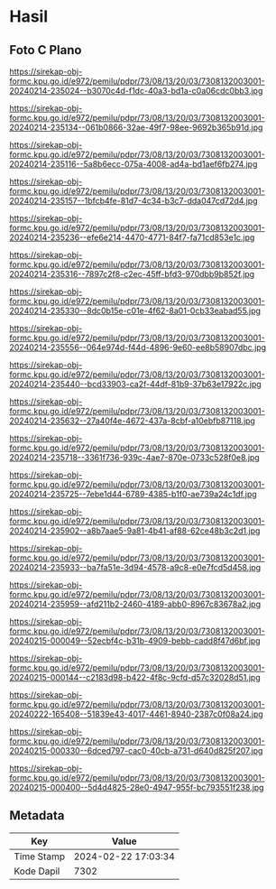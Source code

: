 # Hasil

## Foto C Plano

https://sirekap-obj-formc.kpu.go.id/e972/pemilu/pdpr/73/08/13/20/03/7308132003001-20240214-235024--b3070c4d-f1dc-40a3-bd1a-c0a06cdc0bb3.jpg

https://sirekap-obj-formc.kpu.go.id/e972/pemilu/pdpr/73/08/13/20/03/7308132003001-20240214-235134--061b0866-32ae-49f7-98ee-9692b365b91d.jpg

https://sirekap-obj-formc.kpu.go.id/e972/pemilu/pdpr/73/08/13/20/03/7308132003001-20240214-235116--5a8b6ecc-075a-4008-ad4a-bd1aef6fb274.jpg

https://sirekap-obj-formc.kpu.go.id/e972/pemilu/pdpr/73/08/13/20/03/7308132003001-20240214-235157--1bfcb4fe-81d7-4c34-b3c7-dda047cd72d4.jpg

https://sirekap-obj-formc.kpu.go.id/e972/pemilu/pdpr/73/08/13/20/03/7308132003001-20240214-235236--efe6e214-4470-4771-84f7-fa71cd853e1c.jpg

https://sirekap-obj-formc.kpu.go.id/e972/pemilu/pdpr/73/08/13/20/03/7308132003001-20240214-235316--7897c2f8-c2ec-45ff-bfd3-970dbb9b852f.jpg

https://sirekap-obj-formc.kpu.go.id/e972/pemilu/pdpr/73/08/13/20/03/7308132003001-20240214-235330--8dc0b15e-c01e-4f62-8a01-0cb33eabad55.jpg

https://sirekap-obj-formc.kpu.go.id/e972/pemilu/pdpr/73/08/13/20/03/7308132003001-20240214-235556--064e974d-f44d-4896-9e60-ee8b58907dbc.jpg

https://sirekap-obj-formc.kpu.go.id/e972/pemilu/pdpr/73/08/13/20/03/7308132003001-20240214-235440--bcd33903-ca2f-44df-81b9-37b63e17922c.jpg

https://sirekap-obj-formc.kpu.go.id/e972/pemilu/pdpr/73/08/13/20/03/7308132003001-20240214-235632--27a40f4e-4672-437a-8cbf-a10ebfb87118.jpg

https://sirekap-obj-formc.kpu.go.id/e972/pemilu/pdpr/73/08/13/20/03/7308132003001-20240214-235718--3361f736-939c-4ae7-870e-0733c528f0e8.jpg

https://sirekap-obj-formc.kpu.go.id/e972/pemilu/pdpr/73/08/13/20/03/7308132003001-20240214-235725--7ebe1d44-6789-4385-b1f0-ae739a24c1df.jpg

https://sirekap-obj-formc.kpu.go.id/e972/pemilu/pdpr/73/08/13/20/03/7308132003001-20240214-235902--a8b7aae5-9a81-4b41-af88-62ce48b3c2d1.jpg

https://sirekap-obj-formc.kpu.go.id/e972/pemilu/pdpr/73/08/13/20/03/7308132003001-20240214-235933--ba7fa51e-3d94-4578-a9c8-e0e7fcd5d458.jpg

https://sirekap-obj-formc.kpu.go.id/e972/pemilu/pdpr/73/08/13/20/03/7308132003001-20240214-235959--afd211b2-2460-4189-abb0-8967c83678a2.jpg

https://sirekap-obj-formc.kpu.go.id/e972/pemilu/pdpr/73/08/13/20/03/7308132003001-20240215-000049--52ecbf4c-b31b-4909-bebb-cadd8f47d6bf.jpg

https://sirekap-obj-formc.kpu.go.id/e972/pemilu/pdpr/73/08/13/20/03/7308132003001-20240215-000144--c2183d98-b422-4f8c-9cfd-d57c32028d51.jpg

https://sirekap-obj-formc.kpu.go.id/e972/pemilu/pdpr/73/08/13/20/03/7308132003001-20240222-165408--51839e43-4017-4461-8940-2387c0f08a24.jpg

https://sirekap-obj-formc.kpu.go.id/e972/pemilu/pdpr/73/08/13/20/03/7308132003001-20240215-000330--6dced797-cac0-40cb-a731-d640d825f207.jpg

https://sirekap-obj-formc.kpu.go.id/e972/pemilu/pdpr/73/08/13/20/03/7308132003001-20240215-000400--5d4d4825-28e0-4947-955f-bc793551f238.jpg


## Metadata

| Key        | Value               |
| ---------- | ------------------- |
| Time Stamp | 2024-02-22 17:03:34 |
| Kode Dapil | 7302                |



